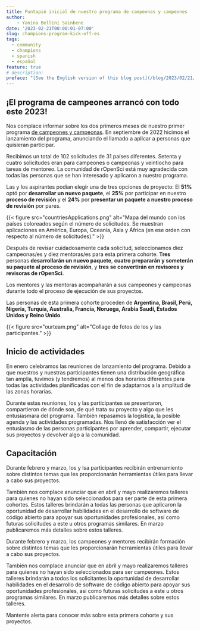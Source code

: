 ```yaml
---
title: Puntapié inicial de nuestro programa de campeonas y campeones
author: 
    - Yanina Bellini Sainbene
date: '2023-02-21T00:00:01-07:00'
slug: champions-program-kick-off-es
tags:
  - community
  - champions
  - spanish
  - español
feature: true  
# description: 
preface: "[See the English version of this blog post](/blog/2023/02/21/champions-program-kick-off/)" 
---
```


## ¡El programa de campeones arrancó con todo este 2023!

Nos complace informar sobre los dos primeros meses de nuestro primer programa [de campeones y campeonas](/champions/). En septiembre de 2022 hicimos el lanzamiento del programa, anunciando el llamado a aplicar a personas que quisieran participar.

Recibimos un total de 102 solicitudes de 31 países diferentes. Setenta y cuatro solicitudes eran para campeones o campeonas y veintiocho para tareas de mentoreo. La comunidad de rOpenSci está muy agradecida con todas las personas que se han interesado y aplicaron a nuestro programa.

Las y los aspirantes podían elegir una de tres opciones de proyecto: El **51%** optó por **desarrollar un nuevo paquete**, el **25%** por participar en nuestro **proceso de revisión** y el **24%** por **presentar un paquete a nuestro proceso de revisión** por pares.


{{< figure src="countriesApplications.png" alt="Mapa del mundo con los países coloreados según el número de solicitudes. Se muestran aplicaciones en América, Europa, Oceanía, Asia y África (en ese orden con respecto al número de solicitudes)." >}}

Después de revisar cuidadosamente cada solicitud, seleccionamos diez campeonas/es y diez mentoras/es para esta primera cohorte.  **Tres** personas **desarrollarán un nuevo paquete**, **cuatro** **prepararán y someterán su paquete al proceso de revisión**, y **tres** **se convertirán en revisores y revisoras de rOpenSci**.

Los mentores y las mentoras acompañarán a sus campeones y campeonas durante todo el proceso de ejecución de sus proyectos.

Las personas de esta primera cohorte proceden de **Argentina, Brasil, Perú, Nigeria, Turquía, Australia, Francia, Noruega, Arabia Saudí, Estados Unidos y Reino Unido**.

{{< figure src="ourteam.png" alt="Collage de fotos de los y las participantes." >}}


## Inicio de actividades

En enero celebramos las reuniones de lanzamiento del programa. Debido a que nuestros y nuestras participantes tienen una distribución geográfica tan amplia, tuvimos (y tendremos) al menos dos horarios diferentes para todas las actividades planificadas con el fin de adaptarnos a la amplitud de las zonas horarias.

Durante estas reuniones, los y las participantes se presentaron, compartieron de dónde son, de qué trata su proyecto y algo que les entusiasmara del programa. También repasamos la logística, la posible agenda y las actividades programadas.  Nos llenó de satisfacción ver el entusiasmo de las personas participantes por aprender, compartir, ejecutar sus proyectos y devolver algo a la comunidad.

## Capacitación

Durante febrero y marzo, los y lsa participantes recibirán entrenamiento sobre distintos temas que les proporcionarán herramientas útiles para llevar a cabo sus proyectos.

También nos complace anunciar que en abril y mayo realizaremos talleres para quienes no hayan sido seleccionados para ser parte de esta primera cohortes. Estos talleres brindarán a todas las personas que aplicaron la oportunidad de desarrollar habilidades en el desarrollo de software de código abierto para apoyar sus oportunidades profesionales, así como futuras solicitudes a este u otros programas similares.  En marzo publicaremos más detalles sobre estos talleres.

Durante febrero y marzo, los campeones y mentores recibirán formación sobre distintos temas que les proporcionarán herramientas útiles para llevar a cabo sus proyectos.

También nos complace anunciar que en abril y mayo realizaremos talleres para quienes no hayan sido seleccionados para ser campeones. Estos talleres brindarán a todos los solicitantes la oportunidad de desarrollar habilidades en el desarrollo de software de código abierto para apoyar sus oportunidades profesionales, así como futuras solicitudes a este u otros programas similares.  En marzo publicaremos más detalles sobre estos talleres.

Mantente alerta para conocer más sobre esta primera cohorte y sus proyectos.